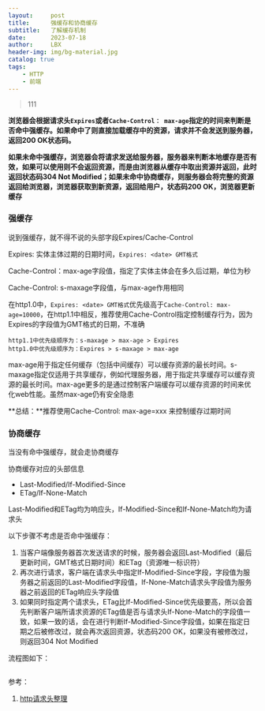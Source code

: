 ```yaml
---
layout:     post
title:      强缓存和协商缓存
subtitle:   了解缓存机制
date:       2023-07-18
author:     LBX
header-img: img/bg-material.jpg
catalog: true
tags:
    - HTTP
    - 前端
---
```


> 111

**浏览器会根据请求头`Expires`或者`Cache-Control： max-age`指定的时间来判断是否命中强缓存。如果命中了则直接加载缓存中的资源，请求并不会发送到服务器，返回200 OK状态码。**

**如果未命中强缓存，浏览器会将请求发送给服务器，服务器来判断本地缓存是否有效，如果可以使用则不会返回资源，而是由浏览器从缓存中取出资源并返回，此时返回状态码304 Not Modified；如果未命中协商缓存，则服务器会将完整的资源返回给浏览器，浏览器获取到新资源，返回给用户，状态码200 OK，浏览器更新缓存**

### 强缓存

说到强缓存，就不得不说的头部字段Expires/Cache-Control

Expires: 实体主体过期的日期时间，`Expires: <date> GMT格式`

Cache-Control：max-age字段值，指定了实体主体会在多久后过期，单位为秒

Cache-Control: s-maxage字段值，与max-age作用相同

在http1.0中，`Expires: <date> GMT格式`优先级高于`Cache-Control: max-age=10000`，在http1.1中相反，推荐使用Cache-Control指定控制缓存行为，因为Expires的字段值为GMT格式的日期，不准确

```
http1.1中优先级顺序为：s-maxage > max-age > Expires
http1.0中优先级顺序为：Expires > s-maxage > max-age
```

max-age用于指定任何缓存（包括中间缓存）可以缓存资源的最长时间。s-maxage指定仅适用于共享缓存，例如代理服务器，用于指定共享缓存可以缓存资源的最长时间。max-age更多的是通过控制客户端缓存可以缓存资源的时间来优化web性能。虽然max-age仍有安全隐患

**总结：**推荐使用Cache-Control: max-age=xxx  来控制缓存过期时间

### 协商缓存

当没有命中强缓存，就会走协商缓存

协商缓存对应的头部信息
- Last-Modified/If-Modified-Since
- ETag/If-None-Match

Last-Modified和ETag均为响应头，If-Modified-Since和If-None-Match均为请求头

以下步骤不考虑是否命中强缓存：

1. 当客户端像服务器首次发送请求的时候，服务器会返回Last-Modified（最后更新时间，GMT格式日期时间）和ETag（资源唯一标识符）
2. 再次进行请求，客户端在请求头中指定If-Modified-Since字段，字段值为服务器之前返回的Last-Modified字段值，If-None-Match请求头字段值为服务器之前返回的ETag响应头字段值
3. 如果同时指定两个请求头，ETag比If-Modified-Since优先级要高，所以会首先判断客户端所请求资源的ETag值是否与请求头If-None-Match的字段值一致，如果一致的话，会在进行判断If-Modified-Since字段值，如果在指定日期之后被修改过，就会再次返回资源，状态码200 OK，如果没有被修改过，则返回304 Not Modified


流程图如下：

![]()

参考：
1. [http请求头整理](https://labixiong.github.io/2023/07/16/http%E8%AF%B7%E6%B1%82%E5%A4%B4%E5%8F%8A%E5%B1%9E%E6%80%A7%E5%80%BC%E6%95%B4%E7%90%86/)


